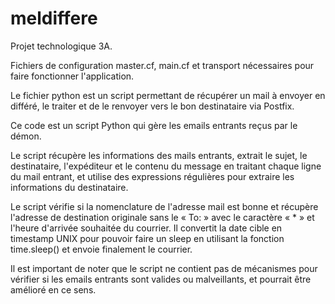 # meldiffere

Projet technologique 3A.

Fichiers de configuration master.cf, main.cf et transport nécessaires pour faire fonctionner l'application.

Le fichier python est un script permettant de récupérer un mail à envoyer en différé, le traiter et de le renvoyer vers le bon destinataire via Postfix.

Ce code est un script Python qui gère les emails entrants reçus par le démon.

Le script récupère les informations des mails entrants, extrait le sujet, le destinataire, l'expéditeur et le contenu du message en traitant chaque ligne du mail entrant, et utilise des expressions régulières pour extraire les informations du destinataire.

Le script vérifie si la nomenclature de l'adresse mail est bonne et récupère l'adresse de destination originale sans le « To: » avec le caractère « * » et l'heure d'arrivée souhaitée du courrier. Il convertit la date cible en timestamp UNIX pour pouvoir faire un sleep en utilisant la fonction time.sleep() et envoie finalement le courrier.

Il est important de noter que le script ne contient pas de mécanismes pour vérifier si les emails entrants sont valides ou malveillants, et pourrait être amélioré en ce sens.
